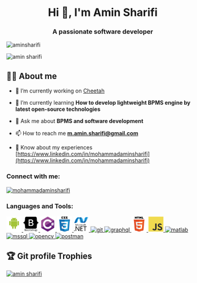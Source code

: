 <h1 align="center">Hi 👋, I'm Amin Sharifi</h1>
<h3 align="center">A passionate software developer</h3>

<p align="left"> <img src="https://komarev.com/ghpvc/?username=aminsharifi&label=Profile%20views&color=0e75b6&style=for-the-badge" alt="aminsharifi" /> </p>

<p align="left"><img src="https://github-readme-stats.vercel.app/api?username=aminsharifi&show_icons=true&count_private=false&theme=algolia" alt="amin sharifi" /></p>

## :sassy_man: About me
- 🔭 I’m currently working on [Cheetah](https://github.com/aminsharifi/Cheetah)

- 🌱 I’m currently learning **How to develop lightweight BPMS engine by latest open-source technologies**

- 💬 Ask me about **BPMS and software development**

- 📫 How to reach me **m.amin.sharifi@gmail.com**

- 📄 Know about my experiences [https://www.linkedin.com/in/mohammadaminsharifi](https://www.linkedin.com/in/mohammadaminsharifi)

<h3 align="left">Connect with me:</h3>
<p align="left">
<a href="https://linkedin.com/in/mohammadaminsharifi" target="blank"><img align="center" src="https://raw.githubusercontent.com/rahuldkjain/github-profile-readme-generator/master/src/images/icons/Social/linked-in-alt.svg" alt="mohammadaminsharifi" height="30" width="40" /></a>
</p>

<h3 align="left">Languages and Tools:</h3>
<p align="left"> <a href="https://developer.android.com" target="_blank" rel="noreferrer"> <img src="https://raw.githubusercontent.com/devicons/devicon/master/icons/android/android-original-wordmark.svg" alt="android" width="40" height="40"/> </a> <a href="https://getbootstrap.com" target="_blank" rel="noreferrer"> <img src="https://raw.githubusercontent.com/devicons/devicon/master/icons/bootstrap/bootstrap-plain-wordmark.svg" alt="bootstrap" width="40" height="40"/> </a> <a href="https://www.w3schools.com/cs/" target="_blank" rel="noreferrer"> <img src="https://raw.githubusercontent.com/devicons/devicon/master/icons/csharp/csharp-original.svg" alt="csharp" width="40" height="40"/> </a> <a href="https://www.w3schools.com/css/" target="_blank" rel="noreferrer"> <img src="https://raw.githubusercontent.com/devicons/devicon/master/icons/css3/css3-original-wordmark.svg" alt="css3" width="40" height="40"/> </a> <a href="https://dotnet.microsoft.com/" target="_blank" rel="noreferrer"> <img src="https://raw.githubusercontent.com/devicons/devicon/master/icons/dot-net/dot-net-original-wordmark.svg" alt="dotnet" width="40" height="40"/> </a> <a href="https://git-scm.com/" target="_blank" rel="noreferrer"> <img src="https://www.vectorlogo.zone/logos/git-scm/git-scm-icon.svg" alt="git" width="40" height="40"/> </a> <a href="https://graphql.org" target="_blank" rel="noreferrer"> <img src="https://www.vectorlogo.zone/logos/graphql/graphql-icon.svg" alt="graphql" width="40" height="40"/> </a> <a href="https://www.w3.org/html/" target="_blank" rel="noreferrer"> <img src="https://raw.githubusercontent.com/devicons/devicon/master/icons/html5/html5-original-wordmark.svg" alt="html5" width="40" height="40"/> </a> <a href="https://developer.mozilla.org/en-US/docs/Web/JavaScript" target="_blank" rel="noreferrer"> <img src="https://raw.githubusercontent.com/devicons/devicon/master/icons/javascript/javascript-original.svg" alt="javascript" width="40" height="40"/> </a> <a href="https://www.mathworks.com/" target="_blank" rel="noreferrer"> <img src="https://upload.wikimedia.org/wikipedia/commons/2/21/Matlab_Logo.png" alt="matlab" width="40" height="40"/> </a> <a href="https://www.microsoft.com/en-us/sql-server" target="_blank" rel="noreferrer"> <img src="https://www.svgrepo.com/show/303229/microsoft-sql-server-logo.svg" alt="mssql" width="40" height="40"/> </a> <a href="https://opencv.org/" target="_blank" rel="noreferrer"> <img src="https://www.vectorlogo.zone/logos/opencv/opencv-icon.svg" alt="opencv" width="40" height="40"/> </a> <a href="https://postman.com" target="_blank" rel="noreferrer"> <img src="https://www.vectorlogo.zone/logos/getpostman/getpostman-icon.svg" alt="postman" width="40" height="40"/> </a> </p>

## :trophy: Git profile Trophies
<p align="left">
<a href="https://github.com/aminsharifi"><img src="https://github-profile-trophy-kappa.vercel.app/?username=aminsharifi" alt="amin sharifi" /></a>
</p>
